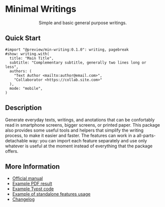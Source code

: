 # Minimal Writings

<center>
Simple and basic general purpose writings.
</center>


## Quick Start

```typst
#import "@preview/min-writing:0.1.0": writing, pagebreak
#show: writing.with(  
  title: "Main Title",
  subtitle: "Complementary subtitle, generally two lines long or less",
  authors: (
    "Text Author <mailto:author@email.com>",
    "Collaborator <https://collab.site.com>"
  ),
  mode: "mobile",
)
```


## Description

Generate everyday texts, writings, and anotations that can be confortably read
in smartphone screens, bigger screens, or printed paper.  This package also
provides some useful tools and helpers that simplify the writing process, to
make it easier and faster. The features can work in a all-parts-detachable way:
you can import each feature separately and use only whatever is useful at the
moment instead of everything that the package offers.


## More Information

- [Official manual](https://raw.githubusercontent.com/mayconfmelo/min-writing/refs/tags/0.0.9/docs/manual.pdf)
- [Example PDF result](https://raw.githubusercontent.com/mayconfmelo/min-writing/refs/tags/0.0.9/docs/example.pdf)
- [Example Typst code](https://github.com/mayconfmelo/min-writing/blob/0.0.9/template/main.typ)
- [Example of standalone features usage](https://github.com/mayconfmelo/min-writing/blob/0.0.9/template/parts/)
- [Changelog](https://github.com/mayconfmelo/min-writing/blob/main/CHANGELOG.md)